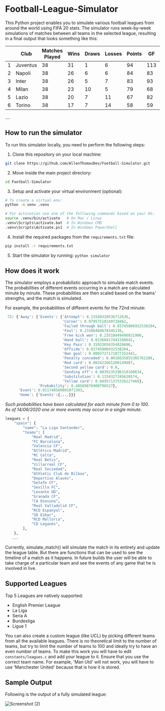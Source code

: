 # Football-League-Simulator

This Python project enables you to simulate various football leagues from around the world using FIFA 20 stats.
The simulator runs week-by-week simulations of matches between all teams in the selected league, resulting in a final output that looks something like this:

|    | Club          |   Matches Played |   Wins |   Draws |   Losses |   Points |   GF |   GA |   GD |
|----|---------------|------------------|--------|---------|----------|----------|------|------|------|
|  1 | Juventus      |               38 |     31 |       1 |        6 |       94 |  113 |   32 |   81 |
|  2 | Napoli        |               38 |     26 |       6 |        6 |       84 |   83 |   31 |   52 |
|  3 | Inter         |               38 |     26 |       5 |        7 |       83 |   93 |   45 |   48 |
|  4 | Milan         |               38 |     23 |      10 |        5 |       79 |   68 |   25 |   43 |
|  5 | Lazio         |               38 |     20 |       7 |       11 |       67 |   82 |   57 |   25 |
|  6 | Torino        |               38 |     17 |       7 |       14 |       58 |   59 |   45 |   14 |
....

## How to run the simulator

To run this simulator locally, you need to perform the following steps:

1. Clone this repository on your local machine:

```bash
git clone https://github.com/AllenThomasDev/Football-Simulator.git
```

2. Move inside the main project directory:

```bash
cd Football-Simulator
```

3. Setup and activate your virtual environment (optional):

```bash
# To create a virtual env:
python -m venv .venv

# For activation use one of the following commands based on your OS:
source .venv/bin/activate   # On Mac / Linux
.venv\Scripts\activate.bat  # In Windows CMD
.venv\Scripts\Activate.ps1  # In Windows PowerShell
```

4. Install the required packages from the `requirements.txt` file:

```bash
pip install -r requirements.txt
```

5. Start the simulator by running: `python simulator`

## How does it work

The simulator employs a probabilistic approach to simulate match events.
The probabilities of different events occurring in a match are calculated minute by minute.
These probabilities are then scaled based on the teams' strengths, and the match is simulated.

For example, the probabilities of different events for the 72nd minute:

```python
 72: {'Away': {'Events': {'Attempt': 0.21580320536712636,
                          'Corner': 0.07957510249720462,
                          'Failed through ball': 0.03745806932538204,
                          'Foul': 0.23108460678345136,
                          'Free kick won': 0.23518449496831906,
                          'Hand ball': 0.01360417443160641,
                          'Key Pass': 0.15933656354826686,
                          'Offside': 0.03745806932538204,
                          'Own goal': 0.0003727171077152441,
                          'Penalty conceded': 0.0018635855385762206,
                          'Red card': 0.002422661200149087,
                          'Second yellow card': 0.0,
                          'Sending off': 0.0039135296310100634,
                          'Substitution': 0.1334327245620574,
                          'Yellow card': 0.049571375326127466},
               'Probability': 0.48569876900796527},
      'Event': 0.011740589091071393,
      'Home': {'Events':{....}}}
```

_Such probabilities have been calculated for each minute from 0 to 100.</br>_
_As of 14/06/2020 one or more events may occur in a single minute._

```python
leagues = {
    "spain": {
        "name": "La Liga Santander",
        "teams": [
            "Real Madrid",
            "FC Barcelona",
            "Valencia CF",
            "Atlético Madrid",
            "RC Celta",
            "Real Betis",
            "Villarreal CF",
            "Real Sociedad",
            "Athletic Club de Bilbao",
            "Deportivo Alavés",
            "Getafe CF",
            "Sevilla FC",
            "Levante UD",
            "Granada CF",
            "CA Osasuna",
            "Real Valladolid CF",
            "RCD Espanyol",
            "SD Eibar",
            "RCD Mallorca",
            "CD Leganés",
        ],
    },
   ...
```

Currently, simulate_match() will simulate the match in its entirety and update the league table. But there are functions that can be used to see the timeline of a match as it happens. In future builds the user will be able to take charge of a particular team and see the events of any game that he is involved in live.

## Supported Leagues

Top 5 Leagues are natively supported:

* English Premier League
* La Liga
* Seria A
* Bundesliga
* Ligue 1

You can also create a custom league (like UCL) by picking different teams from all the available leagues.
There is no theoretical limit to the number of teams, but try to limit the number of teams to 100 and ideally try to have an even number of teams. To make this work you will have to edit `constants/leagues.c` and add your league to it. Ensure that you use the correct team name. For example, 'Man Utd' will not work, you will have to use 'Manchester United' because that is how it is stored.


## Sample Output

Following is the output of a fully simulated league:

![Screenshot (2)](https://user-images.githubusercontent.com/55048030/84644685-1b96c700-af1d-11ea-81af-6ea056cbdea5.png)
